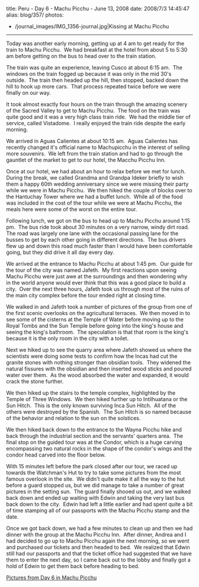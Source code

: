 title: Peru - Day 6 - Machu Picchu - June 13, 2008
date: 2008/7/3 14:45:47
alias: blog/357/
photos:
- /journal_images/IMG_1356-journal.jpg|Kissing at Machu Picchu
---
Today was another early morning, getting up at 4 am to get ready for the train to Machu Picchu.  We had breakfast at the hotel from about 5 to 5:30 am before getting on the bus to head over to the train station.

The train was quite an experience, leaving Cusco at about 6:15 am.  The windows on the train fogged up because it was only in the mid 30's outside.  The train then headed up the hill, then stopped, backed down the hill to hook up more cars.  That process repeated twice before we were finally on our way.

It took almost exactly four hours on the train through the amazing scenery of the Sacred Valley to get to Machu Picchu.  The food on the train was quite good and it was a very high class train ride.  We had the middle tier of service, called Vistadome.  I really enjoyed the train ride despite the early morning.

We arrived in Aguas Calientes at about 10:15 am.  Aguas Calientes has recently changed it's official name to Machupicchu in the interest of selling more souvenirs.  We left from the train station and had to go through the gauntlet of the market to get to our hotel, the Macchu Picchu Inn. 

Once at our hotel, we had about an hour to relax before we met for lunch.  During the break, we called Grandma and Grandpa Ideker briefly to wish them a happy 60th wedding anniversary since we were missing their party while we were in Machu Picchu.  We then hiked the couple of blocks over to the Hantuchay Tower where we had a buffet lunch.  While all of the food was included in the cost of the tour while we were at Machu Picchu, the meals here were some of the worst on the entire tour.

Following lunch, we got on the bus to head up to Machu Picchu around 1:15 pm.  The bus ride took about 30 minutes on a very narrow, windy dirt road.  The road was largely one lane with the occasional passing lane for the busses to get by each other going in different directions.  The bus drivers flew up and down this road much faster than I would have been comfortable going, but they did drive it all day every day.

We arrived at the entrance to Machu Picchu at about 1:45 pm.  Our guide for the tour of the city was named Jafeth.  My first reactions upon seeing Machu Picchu were just awe at the surroundings and then wondering why in the world anyone would ever think that this was a good place to build a city.  Over the next three hours, Jafeth took us through most of the ruins of the main city complex before the tour ended right at closing time.

We walked in and Jafeth took a number of pictures of the group from one of the first scenic overlooks on the agricultural terraces.  We then moved in to see some of the cisterns at the Temple of Water before moving up to the Royal Tombs and the Sun Temple before going into the king's house and seeing the king's bathroom.  The speculation is that that room is the king's because it is the only room in the city with a toilet.

Next we hiked up to see the quarry area where Jafeth showed us where the scientists were doing some tests to confirm how the Incas had cut the granite stones with nothing stronger than obsidian tools.  They widened the natural fissures with the obsidian and then inserted wood sticks and poured water over them.  As the wood absorbed the water and expanded, it would crack the stone further.

We then hiked up the stairs to the temple complex, highlighted by the Temple of Three Windows.  We then hiked further up to Intilhuatana or the Sun Hitch.  This is the only known surviving Inca Sun Hitch.  All of the others were destroyed by the Spanish.  The Sun Hitch is so named because of the behavior and relation to the sun on the solstices.

We then hiked back down to the entrance to the Wayna Picchu hike and back through the industrial section and the servants' quarters area.  The final stop on the guided tour was at the Condor, which is a huge carving encompassing two natural rocks in the shape of the condor's wings and the condor head carved into the floor below.

With 15 minutes left before the park closed after our tour, we raced up towards the Watchman's Hut to try to take some pictures from the most famous overlook in the site.  We didn't quite make it all the way to the hut before a guard stopped us, but we did manage to take a number of great pictures in the setting sun.  The guard finally shooed us out, and we walked back down and ended up waiting with Edwin and taking the very last bus back down to the city.  Edwin had left a little earlier and had spent quite a bit of time stamping all of our passports with the Machu Picchu stamp and the date.

Once we got back down, we had a few minutes to clean up and then we had dinner with the group at the Machu Picchu Inn.  After dinner, Andrea and I had decided to go up to Machu Picchu again the next morning, so we went and purchased our tickets and then headed to bed.  We realized that Edwin still had our passports and that the ticket office had suggested that we have them to enter the next day, so I came back out to the lobby and finally got a hold of Edwin to get them back before heading to bed.

[Pictures from Day 6 in Machu Picchu](PhotoAlbum.aspx?ID=PERU20080613)